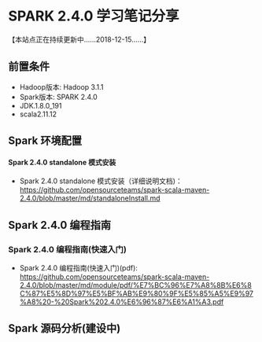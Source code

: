 
# SPARK 2.4.0 学习笔记分享
【本站点正在持续更新中......2018-12-15......】



## 前置条件
- Hadoop版本: Hadoop 3.1.1
- Spark版本: SPARK 2.4.0
- JDK.1.8.0_191
- scala2.11.12

## Spark 环境配置

#### Spark 2.4.0 standalone 模式安装
   - Spark 2.4.0 standalone 模式安装（详细说明文档)： https://github.com/opensourceteams/spark-scala-maven-2.4.0/blob/master/md/standaloneInstall.md


## Spark 2.4.0 编程指南

### Spark 2.4.0 编程指南(快速入门) 
 - Spark 2.4.0 编程指南(快速入门)(pdf): https://github.com/opensourceteams/spark-scala-maven-2.4.0/blob/master/md/module/pdf/%E7%BC%96%E7%A8%8B%E6%8C%87%E5%8D%97%E5%BF%AB%E9%80%9F%E5%85%A5%E9%97%A8%20-%20Spark%202.4.0%E6%96%87%E6%A1%A3.pdf




## Spark 源码分析(建设中)